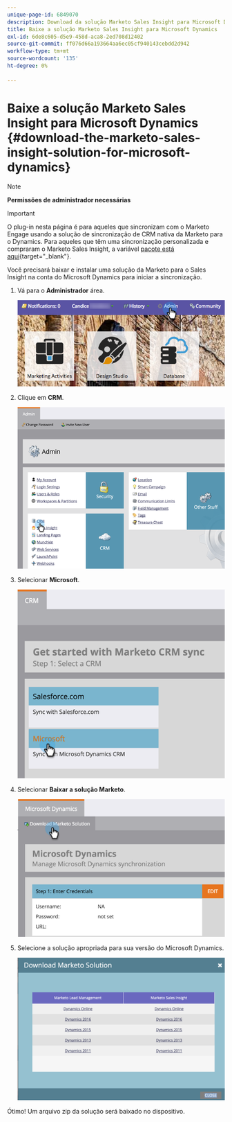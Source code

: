```yaml
---
unique-page-id: 6849070
description: Download da solução Marketo Sales Insight para Microsoft Dynamics - Documentos do Marketo - Documentação do produto
title: Baixe a solução Marketo Sales Insight para Microsoft Dynamics
exl-id: 6de8c605-d5e9-458d-aca8-2ed708d12402
source-git-commit: ff076d66a193664aa6ec05cf940143cebdd2d942
workflow-type: tm+mt
source-wordcount: '135'
ht-degree: 0%

---
```


# Baixe a solução Marketo Sales Insight para Microsoft Dynamics {#download-the-marketo-sales-insight-solution-for-microsoft-dynamics}

>[!NOTE]
>
>**Permissões de administrador necessárias**

>[!IMPORTANT]
>
>O plug-in nesta página é para aqueles que sincronizam com o Marketo Engage usando a solução de sincronização de CRM nativa da Marketo para o Dynamics. Para aqueles que têm uma sincronização personalizada e compraram o Marketo Sales Insight, a variável [pacote está aqui](https://mktg-cdn.marketo.com/community/MarketoSalesInsight_NonNative.zip){target=&quot;_blank&quot;}.

Você precisará baixar e instalar uma solução da Marketo para o Sales Insight na conta do Microsoft Dynamics para iniciar a sincronização.

1. Vá para o **Administrador** área.

   ![](assets/mainnavhand.png)

1. Clique em **CRM**.

   ![](assets/image2015-3-11-13-3a7-3a11.png)

1. Selecionar **Microsoft**.

   ![](assets/image2016-5-3.png)

1. Selecionar **Baixar a solução Marketo**.

   ![](assets/image2015-3-11-13-3a10-3a4.png)

1. Selecione a solução apropriada para sua versão do Microsoft Dynamics.

   ![](assets/msd-online.png)

Ótimo! Um arquivo zip da solução será baixado no dispositivo.
